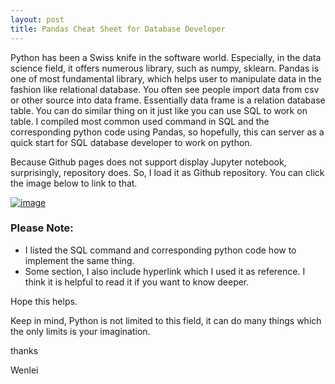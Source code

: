 ```yaml
---
layout: post
title: Pandas Cheat Sheet for Database Developer
---
```

  
Python has been a Swiss knife in the software world. Especially, in the data science field, it offers numerous library, such as numpy, sklearn.  Pandas is one of most fundamental library, which helps user to manipulate data in the fashion like relational database. You often see people import data from csv or other source into data frame.  Essentially data frame is a relation database table. You can do similar thing on it just like you can use SQL to work on table. I compiled most common used command in SQL and the corresponding python code using Pandas, so hopefully, this can server as a quick start for SQL database developer to work on python.   
  
Because Github pages does not support display Jupyter notebook, surprisingly, repository does. So, I load it as Github repository.  You can click the image below to link to that.     

[![image](https://wenleicao.github.io/images/blog38/join.PNG)](https://github.com/wenleicao/python_pandas_for_database_developer/blob/master/Python_pandas.ipynb)  

### Please Note:
* I listed the SQL command and corresponding python code how to implement the same thing.   
* Some section, I also include hyperlink which I used it as reference. I think it is helpful to read it if you want to know deeper.   

Hope this helps.  

Keep in mind, Python is not limited to this field, it can do many things which the only limits is your imagination. 

thanks  

Wenlei



